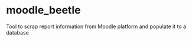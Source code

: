 # moodle_beetle
Tool to scrap report information from Moodle platform and populate it to a database

